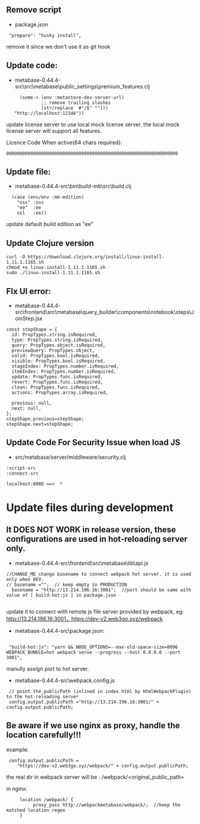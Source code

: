 ## Remove script
- package.json

 ```
  "prepare": "husky install",
 ```
 remove it since we don't use it as git hook




## Update code:
- metabase-0.44.4-src\src\metabase\public_settings\premium_features.clj

```
     (some-> (env :metastore-dev-server-url)
             ;; remove trailing slashes
             (str/replace  #"/$" "")))   
   "http://localhost:12346"))

```
update license server to use local mock license server.
the local mock license server will support all features.

Licence Code When active(64 chars required):
```
0000000000000000000000000000000000000000000000000000000000000000
```
## Update file:
- metabase-0.44.4-src\bin\build-mb\src\build.clj
```
  (case (env/env :mb-edition)
    "oss" :oss
    "ee"  :ee
    nil   :ee))

```
update default build edition as "ee"

## Update Clojure version
```
curl -O https://download.clojure.org/install/linux-install-1.11.1.1165.sh
chmod +x linux-install-1.11.1.1165.sh
sudo ./linux-install-1.11.1.1165.sh
```


## FIx UI error:
- metabase-0.44.4-src\frontend\src\metabase\query_builder\components\notebook\steps\JoinStep.jsx
```
const stepShape = {
  id: PropTypes.string.isRequired,
  type: PropTypes.string.isRequired,
  query: PropTypes.object.isRequired,
  previewQuery: PropTypes.object,
  valid: PropTypes.bool.isRequired,
  visible: PropTypes.bool.isRequired,
  stageIndex: PropTypes.number.isRequired,
  itemIndex: PropTypes.number.isRequired,
  update: PropTypes.func.isRequired,
  revert: PropTypes.func.isRequired,
  clean: PropTypes.func.isRequired,
  actions: PropTypes.array.isRequired,

  previous: null,
  next: null,
};
stepShape.previous=stepShape;
stepShape.next=stepShape;

```
## Update Code For Security Issue when load JS
- src/metabase/server/middleware/security.clj
```
:script-src
:connect-src

localhost:8080 ==>  *

```

# Update files during development
## It DOES NOT WORK in release version, these configurations are used in hot-reloading server only.

- metabase-0.44.4-src\frontend\src\metabase\lib\api.js

```
//CHANGE_ME change basename to connect webpack hot server, it is used only when DEV.
// basename ="";  // keep empty in PRODUCTION 
  basename = "http://13.214.196.16:3001";  //port should be same with value of [ build-hot:js ] in package.json
  
```
update it to connect with remote js file server provided by webpack, eg: http://13.214.196.16:3001，https://dev-v2.web3go.xyz/webpack


- metabase-0.44.4-src\package.json:

```

 "build-hot:js": "yarn && NODE_OPTIONS=--max-old-space-size=8096 WEBPACK_BUNDLE=hot webpack serve --progress --host 0.0.0.0 --port 3001",
```
manully assign port to hot server.

- metabase-0.44.4-src\webpack.config.js
```
 // point the publicPath (inlined in index.html by HtmlWebpackPlugin) to the hot-reloading server
 config.output.publicPath ="http://13.214.196.16:3001/" + config.output.publicPath;

```


## Be aware if we use nginx as proxy,  handle the location carefully!!!
example:
```
 config.output.publicPath =
    "https://dev-v2.web3go.xyz/webpack/" + config.output.publicPath;
```
the real dir in webpack server will be : /webpack/<original_public_path>

in nginx:
```
     location /webpack/ {
          proxy_pass http://webpackmetabase/webpack/;  //keep the matched location regex
     }

```






